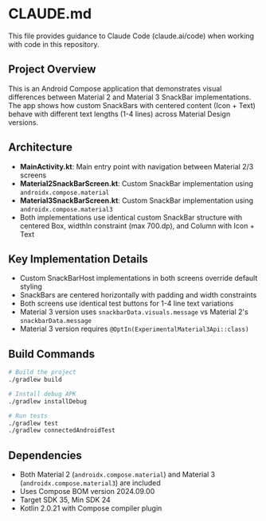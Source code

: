 # CLAUDE.md

This file provides guidance to Claude Code (claude.ai/code) when working with code in this repository.

## Project Overview

This is an Android Compose application that demonstrates visual differences between Material 2 and Material 3 SnackBar implementations. The app shows how custom SnackBars with centered content (Icon + Text) behave with different text lengths (1-4 lines) across Material Design versions.

## Architecture

- **MainActivity.kt**: Main entry point with navigation between Material 2/3 screens
- **Material2SnackBarScreen.kt**: Custom SnackBar implementation using `androidx.compose.material`
- **Material3SnackBarScreen.kt**: Custom SnackBar implementation using `androidx.compose.material3`
- Both implementations use identical custom SnackBar structure with centered Box, widthIn constraint (max 700.dp), and Column with Icon + Text

## Key Implementation Details

- Custom SnackBarHost implementations in both screens override default styling
- SnackBars are centered horizontally with padding and width constraints
- Both screens use identical test buttons for 1-4 line text variations
- Material 3 version uses `snackbarData.visuals.message` vs Material 2's `snackbarData.message`
- Material 3 version requires `@OptIn(ExperimentalMaterial3Api::class)`

## Build Commands

```bash
# Build the project
./gradlew build

# Install debug APK
./gradlew installDebug

# Run tests
./gradlew test
./gradlew connectedAndroidTest
```

## Dependencies

- Both Material 2 (`androidx.compose.material`) and Material 3 (`androidx.compose.material3`) are included
- Uses Compose BOM version 2024.09.00
- Target SDK 35, Min SDK 24
- Kotlin 2.0.21 with Compose compiler plugin